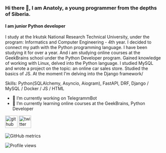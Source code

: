 ### Hi there 👋, I am **Anatoly**, a young programmer from the depths of Siberia.
#### I am junior Python developer 
I study at the Irkutsk National Research Technical University, under the program: Informatics and Computer Engineering - 4th year. I decided to connect my path with the Python programming language. I have been studying it for over a year. And i am studying online courses at the GeekBrains school under the Python Developer program.
Gained knowledge of working with Linux, delved into the Python language. I studied MySQL and wrote a project on the topic: an online car sales store. Studied the basics of JS. At the moment I'm delving into the Djangо framework/

Skills: Python(SQLAlchemy, Asyncio, Aiogram), FastAPI, DRF, Django / MySQL / Docker / JS / HTML 

- 🔭 I’m currently working on TelegrammBot  
- 🌱 I’m currently learning online courses at the GeekBrains, Python Developer 


[<img src='https://cdn.jsdelivr.net/npm/simple-icons@3.0.1/icons/github.svg' alt='github' height='40'>](https://github.com/kukymber)  [<img src='https://cdn.jsdelivr.net/npm/simple-icons@3.0.1/icons/twitter.svg' alt='twitter' height='40'>](https://twitter.com/Anatol11_O)  

![GitHub metrics](https://metrics.lecoq.io/kukymber)  

![Profile views](https://gpvc.arturio.dev/kukymber)  
